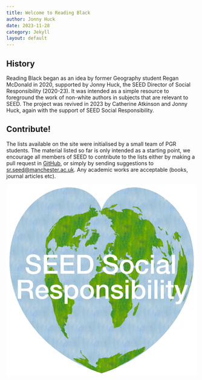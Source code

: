 ```yaml
---
title: Welcome to Reading Black
author: Jonny Huck
date: 2023-11-28
category: Jekyll
layout: default
---
```


## History

Reading Black began as an idea by former Geography student Regan McDonald in 2020, supported by Jonny Huck, the SEED Director of Social Responsibility (2020-23). It was intended as a simple resource to foreground the work of non-white authors in subjects that are relevant to SEED. The project was revived in 2023 by Catherine Atkinson and Jonny Huck, again with the support of SEED Social Responsibility. 

## Contribute!

The lists available on the site were initialised by a small team of PGR students. The material listed so far is only intended as a starting point, we encourage all members of SEED to contribute to the lists either by making a pull request in [GitHub](https://github.com/SocialResponsibility/Reading.Black), or simply by sending suggestions to [sr.seed@manchester.ac.uk](mailto:sr.seed@manchester.ac.uk). Any academic works are acceptable (books, journal articles etc).

![SEED SR Logo](images/_SEED_SR_LOGO_small.png)

